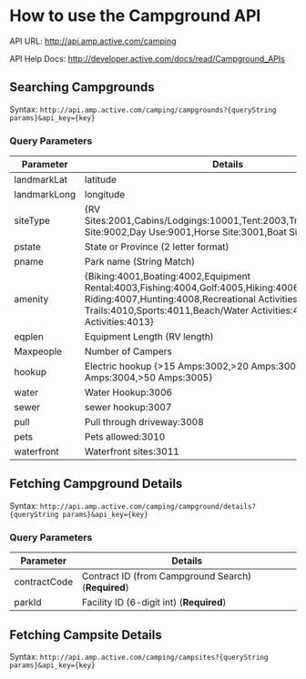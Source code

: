 # How to use the Campground API

API URL: http://api.amp.active.com/camping

API Help Docs: http://developer.active.com/docs/read/Campground_APIs

## Searching Campgrounds
Syntax: `http://api.amp.active.com/camping/campgrounds?{queryString params}&api_key={key}`
### Query Parameters
Parameter | Details
--------- | -------
landmarkLat | latitude
landmarkLong  | longitude
siteType  | {RV Sites:2001,Cabins/Lodgings:10001,Tent:2003,Trailer:2002,Group Site:9002,Day Use:9001,Horse Site:3001,Boat Site:2004}
pstate  | State or  Province (2 letter format)
pname | Park name (String Match)
amenity | {Biking:4001,Boating:4002,Equipment Rental:4003,Fishing:4004,Golf:4005,Hiking:4006,Horseback Riding:4007,Hunting:4008,Recreational Activities:4009,Scenic Trails:4010,Sports:4011,Beach/Water Activities:4012,Winter Activities:4013}
eqplen  | Equipment Length (RV length)
Maxpeople | Number of Campers
hookup  | Electric hookup {>15 Amps:3002,>20 Amps:3003,>30 Amps:3004,>50 Amps:3005}
water | Water Hookup:3006
sewer | sewer hookup:3007
pull  | Pull through driveway:3008
pets  | Pets allowed:3010
waterfront  | Waterfront sites:3011

## Fetching Campground Details
Syntax: `http://api.amp.active.com/camping/campground/details?{queryString params}&api_key={key}`
### Query Parameters
Parameter | Details
--------- | -------
contractCode  | Contract ID (from Campground Search) (**Required**)
parkId  | Facility ID (6-digit int) (**Required**)
## Fetching Campsite Details
Syntax: `http://api.amp.active.com/camping/campsites?{queryString params}&api_key={key}`
